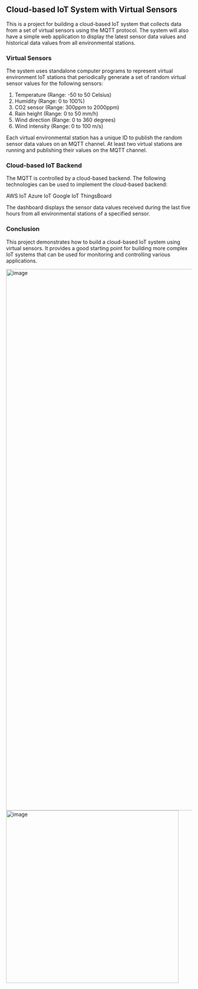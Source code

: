 <h2> Cloud-based IoT System with Virtual Sensors </h2>

This is a project for building a cloud-based IoT system that collects data from a set of virtual sensors using the MQTT protocol. The system will also have a simple web application to display the latest sensor data values and historical data values from all environmental stations.

<h3> Virtual Sensors </h3>

The system uses standalone computer programs to represent virtual environment IoT stations that periodically generate a set of random virtual sensor values for the following sensors:

1. Temperature (Range: -50 to 50 Celsius)
2. Humidity (Range: 0 to 100%)
3. CO2 sensor (Range: 300ppm to 2000ppm)
4. Rain height (Range: 0 to 50 mm/h)
5. Wind direction (Range: 0 to 360 degrees)
6. Wind intensity (Range: 0 to 100 m/s)

Each virtual environmental station has a unique ID to publish the random sensor data values on an MQTT channel. At least two virtual stations are running and publishing their values on the MQTT channel.

<h3> Cloud-based IoT Backend </h3>

The MQTT is controlled by a cloud-based backend. The following technologies can be used to implement the cloud-based backend:

AWS IoT
Azure IoT
Google IoT 
ThingsBoard

The dashboard displays the sensor data values received during the last five hours from all environmental stations of a specified sensor.

 <h3> Conclusion </h3>

This project demonstrates how to build a cloud-based IoT system using virtual sensors. It provides a good starting point for building more complex IoT systems that can be used for monitoring and controlling various applications.


<img width="1468" alt="image" src="https://user-images.githubusercontent.com/47717859/231624756-5112ff18-bb3c-4991-b4a5-d46cbba0b0be.png">

<img width="468" alt="image" src="https://user-images.githubusercontent.com/47717859/231624644-9c1adfd9-5f7c-400e-8760-6ca5b1efcf72.png">
